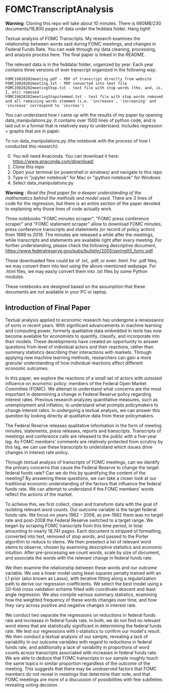 # FOMCTranscriptAnalysis
**Warning**: Cloning this repo will take about 10 minutes. There is 660MB/230 documents/18,800 pages of data under the feddata folder. Hang tight!

Textual analysis of FOMC Transcripts. My research examines the relationship between words said during FOMC meetings, and changes in Federal Funds Rate. You can walk through my data cleaning, processing, and analysis process here. The final paper is linked in the README.

The relevant data is in the feddata/ folder, organized by year. Each year contains three versions of ever transcript organized in the following way:

```
FOMC19820202meeting.pdf - PDF of transcript directly from website
FOMC19820202meeting.txt - PDF converted into text file
FOMC19820202meetingStop.txt - text file with stop words (the, and, is, I, etc) removed
FOMC19820202meetingStopstemmed.txt - text file with stop words removed and all remaining words stemmed (i.e. 'increases', 'increasing' and 'increase' correspond to 'increas')
```

You can understand how I came up with the results of my paper by opening data_manipulations.py. It contains over 1500 lines of python code, and is laid out in a format that is relatively easy to understand. Includes regression + graphs that are in paper.

To run data_manipulations.py (the notebook with the process of how I conducted this research):

0) You will need Anaconda. You can download it here: https://www.anaconda.com/download/
1) Clone this repo
1) Open your terminal (or powershell in windows) and navigate to this repo
2) Type in "jupyter notebook" for Mac or "ipython notebook" for Windows
3) Select data_manipulations.py

**Warning** : _Read the final paper for a deeper understanding of the mathematics behind the methods and model used._ There are 3 lines of code for the regression, but there is an entire section of the paper devoted to explaining why those lines of code actually work.

Three notebooks "FOMC minutes scraper", "FOMC press conference scraper" and "FOMC statement scraper" allow to download FOMC minutes, press conference transcripts and statements (or record of policy action) from 1989 to 2019. The minutes are released a while after the meetings, while transcripts and statements are available right after every meeting. For further understanding, please check the following descriptive document, https://www.federalreserve.gov/pubs/bulletin/2005/spring05_fomc.pdf.

These downloaded files could be of .txt, .pdf, or even .html. For .pdf files, we may convert them into text using the above-mentioned webpage. For .html files, we may easily convert them into .txt files by some Python modules.

These notebooks are designed based on the assumption that these documents are not available in your PC or laptop.

## Introduction of Final Paper

Textual analysis applied to economic research has undergone a renaissance of sorts in recent years. With significant advancements in machine learning and computing power, formerly qualitative data embedded in texts has now become available for economists to quantify, classify, and incorporate into their models. These developments have created an opportunity to answer questions from level of individual actors and their reactions, rather than summary statistics describing their interactions with markets. Through applying new machine learning methods, researchers can gain a more granular understanding of how individual reactions affect different economic outcomes.

In this paper, we explore the reactions of a small set of actors with outsized influence on economic policy: members of the Federal Open Market Committee (FOMC). We attempt to understand what concerns are the most important in determining a change in Federal Reserve policy regarding interest rates. Previous research analyzes quantitative measures, such as unemployment and inflation, to understand what prompts policymakers to change interest rates. In undergoing a textual analysis, we can answer this question by looking directly at qualitative data from these policymakers.

The Federal Reserve releases qualitative information in the form of meeting minutes, statements, press releases, reports and transcripts. Transcripts of meetings and conference calls are released to the public with a five-year lag. As FOMC members’ comments are relatively protected from scrutiny by this lag, we can use these transcripts to understand which issues drive changes in interest rate policy.

Through textual analysis of transcripts of FOMC meetings, can we identify the primary concerns that cause the Federal Reserve to change the target federal funds rate? Can we do this by quantifying the content of the meeting? By answering these questions, we can take a closer look at our traditional economic understanding of the factors that influence the federal funds rate. We can attempt to understand if the FOMC members’ words reflect the actions of the market.

To achieve this, we first collect, clean and transform data with the goal of isolating relevant word counts. Our outcome variable is the target federal funds rate. We focus on years 1982 – 2008, as pre-1982 there was no target rate and post-2008 the Federal Reserve switched to a target range. We began by scraping FOMC transcripts from this time period, in total amounting to nearly 18,741 pages. Each document is stripped of formatting, converted into text, removed of stop words, and passed to the Porter algorithm to reduce to stems. We then preselect a list of relevant word stems to observe, chosen by examining descriptive statistics and economic intuition. After pre-processing we count words, scale by size of document, and associate the words with the relevant change in federal funds rate.

We then examine the relationship between these words and our outcome variable. We use a linear model using least-squares penalty trained with an L1 prior (also known as Lasso), with iterative fitting along a regularization path to derive our regression coefficients. We select the best model using a 20-fold cross validation scheme fitted with coordinate descent and least angle regression. We also compile various summary statistics, examining how the weighted frequency of these words changes over time, and how they vary across positive and negative changes in interest rate.

We conduct two separate the regressions on reductions in federal funds rate and increases in federal funds rate. In both, we do not find no relevant word stems that are statistically significant in determining the federal funds rate. We test our regressions with t-statistics to confirm our model's result. We then conduct a textual analysis of our sample, revealing a lack of variability in our outcome variables with regard to reductions in federal funds rate, and additionally a lack of variability in proportions of word counts across transcripts associated with increases in federal funds rate. We are able to deduce that FOMC transcripts in our sample roughly touch the same topics in similar proportion regardless of the outcome of the meeting. This suggests that there may be unobserved factors that FOMC members do not reveal in meetings that determine their vote, and that FOMC meetings are more of a discussion of possibilities with few subtleties revealing voting decision.
